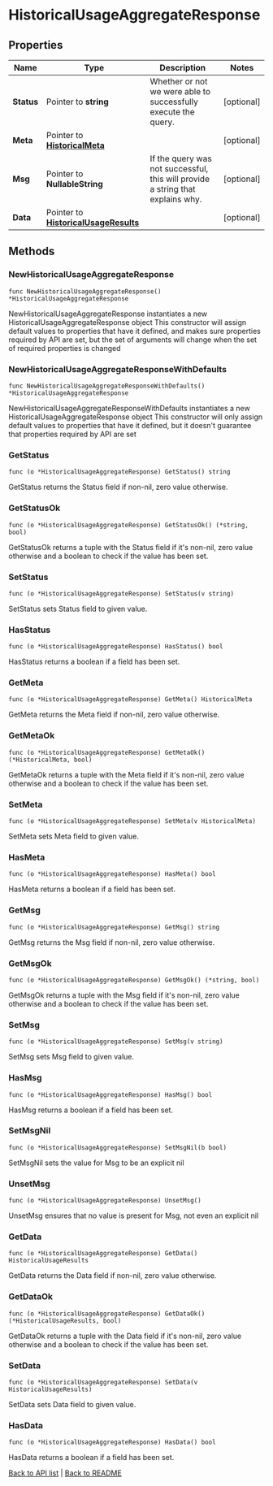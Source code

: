 # HistoricalUsageAggregateResponse

## Properties

Name | Type | Description | Notes
------------ | ------------- | ------------- | -------------
**Status** | Pointer to **string** | Whether or not we were able to successfully execute the query. | [optional] 
**Meta** | Pointer to [**HistoricalMeta**](HistoricalMeta.md) |  | [optional] 
**Msg** | Pointer to **NullableString** | If the query was not successful, this will provide a string that explains why. | [optional] 
**Data** | Pointer to [**HistoricalUsageResults**](HistoricalUsageResults.md) |  | [optional] 

## Methods

### NewHistoricalUsageAggregateResponse

`func NewHistoricalUsageAggregateResponse() *HistoricalUsageAggregateResponse`

NewHistoricalUsageAggregateResponse instantiates a new HistoricalUsageAggregateResponse object
This constructor will assign default values to properties that have it defined,
and makes sure properties required by API are set, but the set of arguments
will change when the set of required properties is changed

### NewHistoricalUsageAggregateResponseWithDefaults

`func NewHistoricalUsageAggregateResponseWithDefaults() *HistoricalUsageAggregateResponse`

NewHistoricalUsageAggregateResponseWithDefaults instantiates a new HistoricalUsageAggregateResponse object
This constructor will only assign default values to properties that have it defined,
but it doesn't guarantee that properties required by API are set

### GetStatus

`func (o *HistoricalUsageAggregateResponse) GetStatus() string`

GetStatus returns the Status field if non-nil, zero value otherwise.

### GetStatusOk

`func (o *HistoricalUsageAggregateResponse) GetStatusOk() (*string, bool)`

GetStatusOk returns a tuple with the Status field if it's non-nil, zero value otherwise
and a boolean to check if the value has been set.

### SetStatus

`func (o *HistoricalUsageAggregateResponse) SetStatus(v string)`

SetStatus sets Status field to given value.

### HasStatus

`func (o *HistoricalUsageAggregateResponse) HasStatus() bool`

HasStatus returns a boolean if a field has been set.

### GetMeta

`func (o *HistoricalUsageAggregateResponse) GetMeta() HistoricalMeta`

GetMeta returns the Meta field if non-nil, zero value otherwise.

### GetMetaOk

`func (o *HistoricalUsageAggregateResponse) GetMetaOk() (*HistoricalMeta, bool)`

GetMetaOk returns a tuple with the Meta field if it's non-nil, zero value otherwise
and a boolean to check if the value has been set.

### SetMeta

`func (o *HistoricalUsageAggregateResponse) SetMeta(v HistoricalMeta)`

SetMeta sets Meta field to given value.

### HasMeta

`func (o *HistoricalUsageAggregateResponse) HasMeta() bool`

HasMeta returns a boolean if a field has been set.

### GetMsg

`func (o *HistoricalUsageAggregateResponse) GetMsg() string`

GetMsg returns the Msg field if non-nil, zero value otherwise.

### GetMsgOk

`func (o *HistoricalUsageAggregateResponse) GetMsgOk() (*string, bool)`

GetMsgOk returns a tuple with the Msg field if it's non-nil, zero value otherwise
and a boolean to check if the value has been set.

### SetMsg

`func (o *HistoricalUsageAggregateResponse) SetMsg(v string)`

SetMsg sets Msg field to given value.

### HasMsg

`func (o *HistoricalUsageAggregateResponse) HasMsg() bool`

HasMsg returns a boolean if a field has been set.

### SetMsgNil

`func (o *HistoricalUsageAggregateResponse) SetMsgNil(b bool)`

 SetMsgNil sets the value for Msg to be an explicit nil

### UnsetMsg
`func (o *HistoricalUsageAggregateResponse) UnsetMsg()`

UnsetMsg ensures that no value is present for Msg, not even an explicit nil
### GetData

`func (o *HistoricalUsageAggregateResponse) GetData() HistoricalUsageResults`

GetData returns the Data field if non-nil, zero value otherwise.

### GetDataOk

`func (o *HistoricalUsageAggregateResponse) GetDataOk() (*HistoricalUsageResults, bool)`

GetDataOk returns a tuple with the Data field if it's non-nil, zero value otherwise
and a boolean to check if the value has been set.

### SetData

`func (o *HistoricalUsageAggregateResponse) SetData(v HistoricalUsageResults)`

SetData sets Data field to given value.

### HasData

`func (o *HistoricalUsageAggregateResponse) HasData() bool`

HasData returns a boolean if a field has been set.


[Back to API list](../README.md#documentation-for-api-endpoints) | [Back to README](../README.md)
